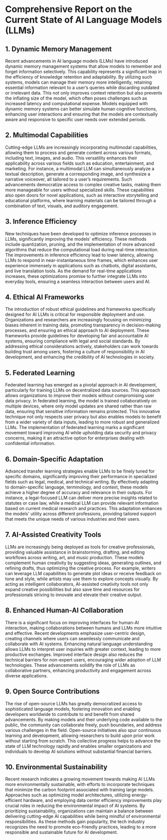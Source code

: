 # Comprehensive Report on the Current State of AI Language Models (LLMs)

## 1. Dynamic Memory Management

Recent advancements in AI language models (LLMs) have introduced dynamic memory management systems that allow models to remember and forget information selectively. This capability represents a significant leap in the efficiency of knowledge retention and adaptability. By utilizing such systems, models can manage their memory more intelligently, retaining essential information relevant to a user’s queries while discarding outdated or irrelevant data. This not only improves context retention but also prevents the inflating size of the model, which often poses challenges such as increased latency and computational expense. Models equipped with dynamic memory systems can better simulate human cognitive functions, enhancing user interactions and ensuring that the models are contextually aware and responsive to specific user needs over extended periods.

## 2. Multimodal Capabilities

Cutting-edge LLMs are increasingly incorporating multimodal capabilities, allowing them to process and generate content across various formats, including text, images, and audio. This versatility enhances their applicability across various fields such as education, entertainment, and marketing. For instance, a multimodal LLM can simultaneously analyze a textual description, generate a corresponding image, and synthesize a narrative voiceover, all tailored to a user’s requirements. Such advancements democratize access to complex creative tasks, making them more manageable for users without specialized skills. These capabilities also open doors for novel applications, such as interactive storytelling and educational platforms, where learning materials can be tailored through a combination of text, visuals, and auditory engagement.

## 3. Inference Efficiency

New techniques have been developed to optimize inference processes in LLMs, significantly improving the models' efficiency. These methods include quantization, pruning, and the implementation of more advanced algorithms that reduce the computational load during real-time interaction. The improvements in inference efficiency lead to lower latency, allowing LLMs to respond in near-instantaneous time frames, which enhances user experience immensely in applications such as chatbots, digital assistants, and live translation tools. As the demand for real-time applications increases, these optimizations promise to further integrate LLMs into everyday tools, ensuring a seamless interaction between users and AI.

## 4. Ethical AI Frameworks

The introduction of robust ethical guidelines and frameworks specifically designed for AI LLMs is critical for responsible deployment and use. Organizations and researchers are increasingly focusing on minimizing biases inherent in training data, promoting transparency in decision-making processes, and ensuring an ethical approach to AI deployment. These frameworks provide guidelines for developing fair and accountable AI systems, ensuring compliance with legal and social standards. By addressing ethical considerations actively, stakeholders can work towards building trust among users, fostering a culture of responsibility in AI development, and enhancing the credibility of AI technologies in society.

## 5. Federated Learning

Federated learning has emerged as a pivotal approach in AI development, particularly for training LLMs on decentralized data sources. This approach allows organizations to improve their models without compromising user data privacy. In federated learning, the model is trained collaboratively on multiple devices, where only model updates are shared rather than raw data, ensuring that sensitive information remains protected. This innovative technique not only respects user privacy but also enables models to benefit from a wider variety of data inputs, leading to more robust and generalized LLMs. The implementation of federated learning marks a significant movement toward improving AI while upholding data security and privacy concerns, making it an attractive option for enterprises dealing with confidential information.

## 6. Domain-Specific Adaptation

Advanced transfer learning strategies enable LLMs to be finely tuned for specific domains, significantly improving their performance in specialized fields such as legal, medical, and technical writing. By effectively adapting to domain-specific language, terminology, and context, these models achieve a higher degree of accuracy and relevance in their outputs. For instance, a legal-focused LLM can deliver more precise insights related to statutes or case law, while a medical LLM can provide relevant information based on current medical research and practices. This adaptation enhances the models' utility across different professions, providing tailored support that meets the unique needs of various industries and their users.

## 7. AI-Assisted Creativity Tools

LLMs are increasingly being deployed as tools for creative professionals, providing valuable assistance in brainstorming, drafting, and editing workflows across writing, art, and music production. These models complement human creativity by suggesting ideas, generating outlines, and refining drafts, thus optimizing the creative process. For example, writers can leverage LLM capabilities to generate plot ideas or receive feedback on tone and style, while artists may use them to explore concepts visually. By acting as intelligent collaborators, AI-assisted creativity tools not only expand creative possibilities but also save time and resources for professionals striving to innovate and elevate their creative output.

## 8. Enhanced Human-AI Collaboration

There is a significant focus on improving interfaces for human-AI interaction, making collaborations between humans and LLMs more intuitive and effective. Recent developments emphasize user-centric design, creating channels where users can seamlessly communicate and collaborate with AI systems. Enhancing natural language understanding allows LLMs to interpret user inquiries with greater context, leading to more productive exchanges. Improved interface design also reduces the technical barriers for non-expert users, encouraging wider adoption of LLM technologies. These advancements solidify the role of LLMs as collaborative partners, enhancing productivity and engagement across diverse applications.

## 9. Open Source Contributions

The rise of open-source LLMs has greatly democratized access to sophisticated language models, fostering innovation and enabling developers worldwide to contribute to and benefit from shared advancements. By making models and their underlying code available to the public, the community can collaborate freely, push boundaries, and address various challenges in the field. Open-source initiatives also spur continuous learning and development, allowing researchers to build upon prior work without starting from scratch. This collective progress helps to advance the state of LLM technology rapidly and enables smaller organizations and individuals to develop AI solutions without substantial financial barriers.

## 10. Environmental Sustainability

Recent research indicates a growing movement towards making AI LLMs more environmentally sustainable, with efforts to incorporate techniques that minimize the carbon footprint associated with training large models. Approaches such as optimizing model architectures, utilizing energy-efficient hardware, and employing data center efficiency improvements play crucial roles in reducing the environmental impact of AI systems. By prioritizing sustainability, organizations can maintain a balance between delivering cutting-edge AI capabilities while being mindful of environmental responsibilities. As these methods gain popularity, the tech industry recognizes the need to promote eco-friendly practices, leading to a more responsible and sustainable future for AI development.